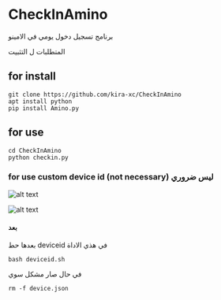 # CheckInAmino

برنامج تسجيل دخول يومي في الامينو 

المتطلبات ل التثبيت 

## for install 
```
git clone https://github.com/kira-xc/CheckInAmino
apt install python
pip install Amino.py
```
## for use
```
cd CheckInAmino
python checkin.py
```

### for use custom device id (not necessary) ليس ضروري

![alt text](https://i.ibb.co/VTD5cCN/IMG-20201013-185831-184.jpg)


   ![alt text](https://i.ibb.co/cJRvH4Q/IMG-20201013-185845-305.jpg)


#### بعد 
بعدها حط deviceid في هذي الاداة
```
bash deviceid.sh
```

في حال صار مشكل سوي 

```
rm -f device.json
```
